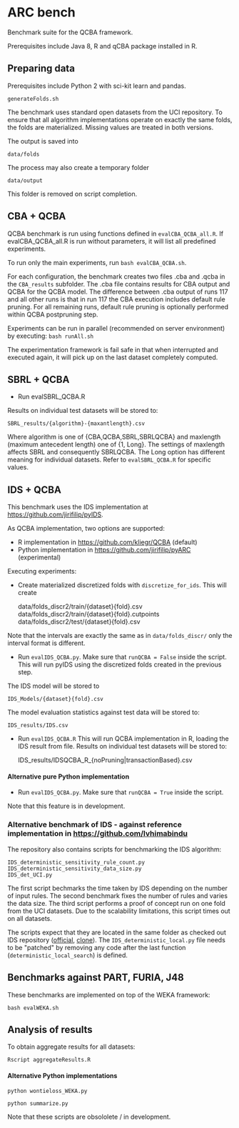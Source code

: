 # ARC bench
Benchmark suite for the QCBA framework. 

Prerequisites include Java 8, R and  qCBA package installed in R.

## Preparing data

Prerequisites include Python 2 with sci-kit learn and pandas.

 ```
 generateFolds.sh
 ```
The benchmark uses standard open datasets from the UCI repository. To ensure that  all algorithm implementations operate on exactly the same folds, the folds are materialized.   Missing values are treated in both versions.

The output is saved into 
```
data/folds
```

The process may also create a temporary folder
```
data/output
```
This folder is removed on script completion. 

## CBA + QCBA 
QCBA benchmark is run using functions defined in  `evalCBA_QCBA_all.R`.
If evalCBA_QCBA_all.R is run without parameters, it will list all predefined experiments. 

To run only the main experiments, run `bash evalCBA_QCBA.sh`.

For each configuration, the benchmark creates two files .cba and .qcba in the `CBA_results` subfolder. The .cba file contains results for CBA output and QCBA for the QCBA model. The difference between .cba output of runs 117 and all other runs  is that in run 117 the CBA execution includes default rule pruning. For all remaining runs, default rule pruning is optionally performed within QCBA postpruning step.

Experiments can be run in parallel (recommended on server environment) by executing:
`bash runAll.sh`

The experimentation framework is fail safe in that when interrupted and executed again, it will pick up on the last dataset completely computed.


## SBRL + QCBA
* Run evalSBRL_QCBA.R

Results on individual test datasets will be stored to:

    SBRL_results/{algorithm}-{maxantlength}.csv

Where algorithm is one of {CBA,QCBA,SBRL,SBRLQCBA} and maxlength (maximum antecedent length) one of {1, Long}.
The settings of maxlength affects SBRL and consequently SBRLQCBA.
The Long option has different meaning for individual datasets. Refer to `evalSBRL_QCBA.R` for specific values.

## IDS + QCBA
This benchmark uses the IDS implementation at https://github.com/jirifilip/pyIDS.

As QCBA implementation, two options are supported:
* R implementation in https://github.com/kliegr/QCBA (default)
* Python implementation in https://github.com/jirifilip/pyARC  (experimental)

Executing experiments:
* Create materialized discretized folds with `discretize_for_ids`. This will create 

   data/folds_discr2/train/{dataset}{fold}.csv
   data/folds_discr2/train/{dataset}{fold}.cutpoints
   data/folds_discr2/test/{dataset}{fold}.csv
 
 Note that the intervals are exactly the same as in `data/folds_discr/` only the interval format is different.

 * Run `evalIDS_QCBA.py`. Make sure that `runQCBA = False` inside the script. This will run pyIDS using the discretized folds created in the previous step. 
 
 The IDS model will be stored to 
 
    IDS_Models/{dataset}{fold}.csv
   
 The model evaluation statistics against test data will be stored to:
 
    IDS_results/IDS.csv
    
 * Run `evalIDS_QCBA.R`
 This will run QCBA implementation in R, loading the IDS result from file.
 Results on individual test datasets will be stored to:

    IDS_results/IDSQCBA_R_{noPruning|transactionBased}.csv         



#### Alternative pure Python implementation 
* Run `evalIDS_QCBA.py`. Make sure that `runQCBA = True` inside the script.

Note that this feature is in development.


### Alternative benchmark of IDS - against reference implementation in https://github.com/lvhimabindu
The repository also contains scripts for benchmarking the IDS algorithm:

    IDS_deterministic_sensitivity_rule_count.py
    IDS_deterministic_sensitivity_data_size.py
    IDS_det_UCI.py

The first script bechmarks the time taken by IDS depending on the number of input rules. The second benchmark fixes the number of rules and varies the data size. The third script performs a proof of concept run on one fold from the UCI datasets. Due to the scalability limitations, this script times out on all datasets. 

The scripts expect that they are located in the same folder as checked out IDS repository (<a href="https://github.com/lvhimabindu/interpretable_decision_sets">official</a>, <a href="https://github.com/kliegr/interpretable_decision_sets">clone</a>).
The `IDS_deterministic_local.py` file needs to be "patched" by removing any code after the last function (`deterministic_local_search`) is defined. 


## Benchmarks against PART, FURIA, J48
These benchmarks are implemented on top of the  WEKA framework:

    bash evalWEKA.sh 

## Analysis of results

To obtain aggregate results for all datasets:

    Rscript aggregateResults.R

#### Alternative Python implementations

    python wontieloss_WEKA.py

    python summarize.py
   
Note that these scripts are obsololete / in development.

